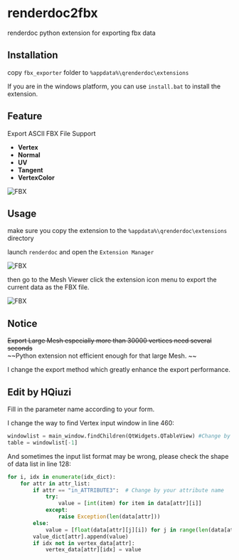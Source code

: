 # renderdoc2fbx
renderdoc python extension for exporting fbx data

## Installation

copy `fbx_exporter` folder to `%appdata%\qrenderdoc\extensions`

If you are in the windows platform, you can use `install.bat` to install the extension.

## Feature

Export ASCII FBX File Support

+ **Vertex** 
+ **Normal** 
+ **UV**
+ **Tangent**
+ **VertexColor**

![FBX](image/01.png)

## Usage

make sure you copy the extension to the `%appdata%\qrenderdoc\extensions` directory

launch `renderdoc` and open the `Extension Manager`

![FBX](image/02.png)

then go to the Mesh Viewer click the extension icon menu to export the current data as the FBX file.

![FBX](image/03.png)

## Notice 

~~Export Large Mesh especially more than 30000 vertices need several seconds~~  
~~Python extension not efficient enough for that large Mesh. ~~

I change the export method which greatly enhance the export performance. 

## Edit by HQiuzi

Fill in the parameter name according to your form.

I change the way to find Vertex input window in line 460:

``` Python
windowlist = main_window.findChildren(QtWidgets.QTableView) #Change by your window name
table = windowlist[-1]
```
And sometimes the input list format may be wrong, please check the shape of data list in line 128:
``` Python
for i, idx in enumerate(idx_dict):
    for attr in attr_list:
        if attr == "in_ATTRIBUTE3":  # Change by your attribute name
            try:
                value = [int(item) for item in data[attr][i]]
            except:
                raise Exception(len(data[attr]))
        else:
            value = [float(data[attr][j][i]) for j in range(len(data[attr]))]
        value_dict[attr].append(value)
        if idx not in vertex_data[attr]:
            vertex_data[attr][idx] = value
```
